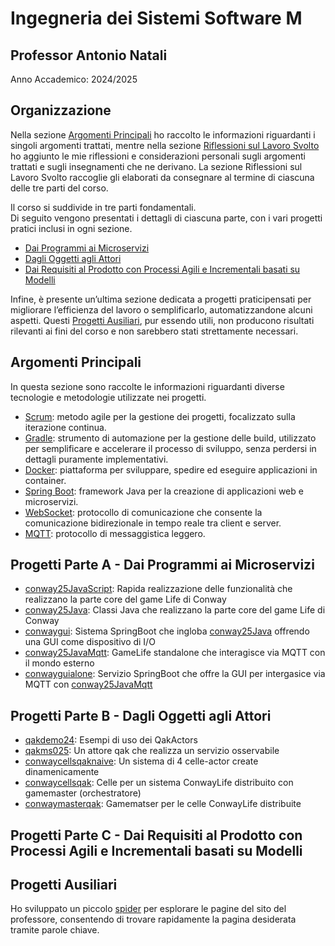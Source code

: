 # Ingegneria dei Sistemi Software M

## Professor Antonio Natali

Anno Accademico: 2024/2025

## Organizzazione

Nella sezione [Argomenti Principali](#argomenti-principali) ho raccolto le informazioni riguardanti i singoli argomenti trattati, mentre nella sezione [Riflessioni sul Lavoro Svolto](riflessioni) ho aggiunto le mie riflessioni e considerazioni personali sugli argomenti trattati e sugli insegnamenti che ne derivano. La sezione Riflessioni sul Lavoro Svolto raccoglie gli elaborati da consegnare al termine di ciascuna delle tre parti del corso.

Il corso si suddivide in tre parti fondamentali.  
Di seguito vengono presentati i dettagli di ciascuna parte, con i vari progetti pratici inclusi in ogni sezione.

- [Dai Programmi ai Microservizi](#progetti-parte-a---dai-programmi-ai-microservizi)
- [Dagli Oggetti agli Attori](#progetti-parte-b---dagli-oggetti-agli-attori)
- [Dai Requisiti al Prodotto con Processi Agili e Incrementali basati su Modelli](#progetti-parte-c---dai-requisiti-al-prodotto-con-processi-agili-e-incrementali-basati-su-modelli)

Infine, è presente un’ultima sezione dedicata a progetti praticipensati per migliorare l’efficienza del lavoro o semplificarlo, automatizzandone alcuni aspetti. Questi [Progetti Ausiliari](#progetti-ausiliari), pur essendo utili, non producono risultati rilevanti ai fini del corso e non sarebbero stati strettamente necessari.

## Argomenti Principali

In questa sezione sono raccolte le informazioni riguardanti diverse tecnologie e metodologie utilizzate nei progetti.

- [Scrum](scrum): metodo agile per la gestione dei progetti, focalizzato sulla iterazione continua. 
- [Gradle](gradle): strumento di automazione per la gestione delle build, utilizzato per semplificare e accelerare il processo di sviluppo, senza perdersi in dettagli puramente implementativi.
- [Docker](docker): piattaforma per sviluppare, spedire ed eseguire applicazioni in container.
- [Spring Boot](spring-boot): framework Java per la creazione di applicazioni web e microservizi.
- [WebSocket](websocket): protocollo di comunicazione che consente la comunicazione bidirezionale in tempo reale tra client e server.
- [MQTT](mqtt): protocollo di messaggistica leggero.

## Progetti Parte A - Dai Programmi ai Microservizi

- [conway25JavaScript](conway25javascript): Rapida realizzazione delle funzionalità che realizzano la parte core del game Life di Conway
- [conway25Java](conway25java): Classi Java che realizzano la parte core del game Life di Conway
- [conwaygui](conwaygui): Sistema SpringBoot che ingloba [conway25Java](conway25java) offrendo una GUI come dispositivo di I/O
- [conway25JavaMqtt](conway25javamqtt): GameLife standalone che interagisce via MQTT con il mondo esterno
- [conwayguialone](conwayguialone): Servizio SpringBoot che offre la GUI per intergasice via MQTT con [conway25JavaMqtt](#conway25javamqtt)

## Progetti Parte B - Dagli Oggetti agli Attori

- [qakdemo24](qakdemo24): Esempi di uso dei QakActors
- [qakms025](qakms025): Un attore qak che realizza un servizio osservabile
- [conwaycellsqaknaive](conwaycellsqaknaive): Un sistema di 4 celle-actor create dinamenicamente
- [conwaycellsqak](conwaycellsqak): Celle per un sistema ConwayLife distribuito con gamemaster (orchestratore)
- [conwaymasterqak](conwaymasterqak): Gamematser per le celle  ConwayLife distribuite

## Progetti Parte C - Dai Requisiti al Prodotto con Processi Agili e Incrementali basati su Modelli

## Progetti Ausiliari

Ho sviluppato un piccolo [spider](spider) per esplorare le pagine del sito del professore, consentendo di trovare rapidamente la pagina desiderata tramite parole chiave.